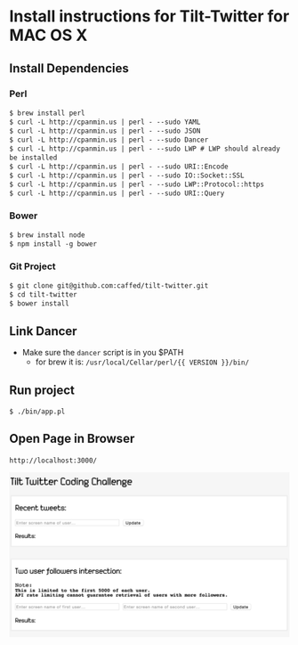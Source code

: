 # Install instructions for Tilt-Twitter for MAC OS X

## Install Dependencies
### Perl
	$ brew install perl
	$ curl -L http://cpanmin.us | perl - --sudo YAML
	$ curl -L http://cpanmin.us | perl - --sudo JSON
	$ curl -L http://cpanmin.us | perl - --sudo Dancer
	$ curl -L http://cpanmin.us | perl - --sudo LWP # LWP should already be installed
	$ curl -L http://cpanmin.us | perl - --sudo URI::Encode
	$ curl -L http://cpanmin.us | perl - --sudo IO::Socket::SSL
	$ curl -L http://cpanmin.us | perl - --sudo LWP::Protocol::https
	$ curl -L http://cpanmin.us | perl - --sudo URI::Query
### Bower
	$ brew install node
	$ npm install -g bower

### Git Project
	$ git clone git@github.com:caffed/tilt-twitter.git
	$ cd tilt-twitter
	$ bower install

## Link Dancer
- Make sure the `dancer` script is in you $PATH
	- for brew it is: `/usr/local/Cellar/perl/{{ VERSION }}/bin/`

## Run project
	$ ./bin/app.pl

## Open Page in Browser
	http://localhost:3000/

![](public/images/screen.png)

